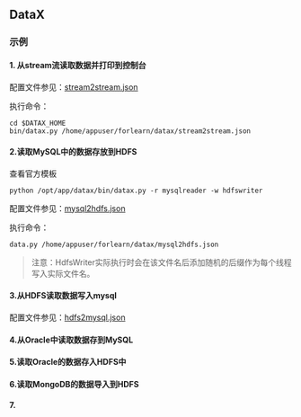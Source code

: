 ## DataX

### 示例
#### 1. 从stream流读取数据并打印到控制台
配置文件参见：[stream2stream.json](jobconfig/stream2stream.json)

执行命令：
```
cd $DATAX_HOME
bin/datax.py /home/appuser/forlearn/datax/stream2stream.json

```

#### 2.读取MySQL中的数据存放到HDFS

查看官方模板
```
python /opt/app/datax/bin/datax.py -r mysqlreader -w hdfswriter
``` 
配置文件参见：[mysql2hdfs.json](jobconfig/mysql2hdfs.json)

执行命令：
```
data.py /home/appuser/forlearn/datax/mysql2hdfs.json
```
> 注意：HdfsWriter实际执行时会在该文件名后添加随机的后缀作为每个线程写入实际文件名。

#### 3.从HDFS读取数据写入mysql
配置文件参见：[hdfs2mysql.json](jobconfig/hdfs2mysql.json)

#### 4.从Oracle中读取数据存到MySQL


#### 5.读取Oracle的数据存入HDFS中


#### 6.读取MongoDB的数据导入到HDFS

#### 7.